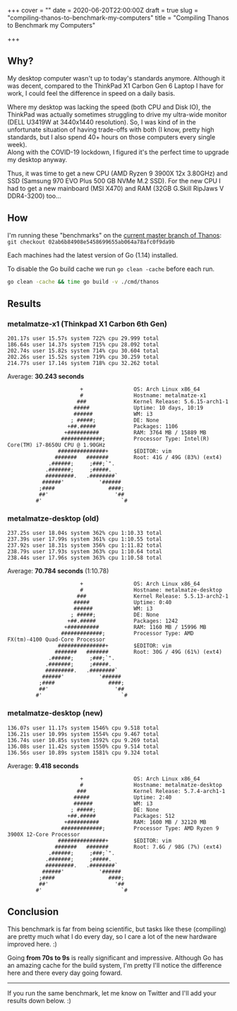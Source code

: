 +++
cover = ""
date = 2020-06-20T22:00:00Z
draft = true
slug = "compiling-thanos-to-benchmark-my-computers"
title = "Compiling Thanos to Benchmark my Computers"

+++
## Why?

My desktop computer wasn't up to today's standards anymore. Although it was decent, compared to the ThinkPad X1 Carbon Gen 6 Laptop I have for work, I could feel the difference in speed on a daily basis.

Where my desktop was lacking the speed (both CPU and Disk IO), the ThinkPad was actually sometimes struggling to drive my ultra-wide monitor (DELL U3419W at 3440x1440 resolution). So, I was kind of in the unfortunate situation of having trade-offs with both (I know, pretty high standards, but I also spend 40+ hours on those computers every single week).  
Along with the COVID-19 lockdown, I figured it's the perfect time to upgrade my desktop anyway.

Thus, it was time to get a new CPU (AMD Ryzen 9 3900X 12x 3.80GHz) and SSD (Samsung 970 EVO Plus 500 GB NVMe M.2 SSD). For the new CPU I had to get a new mainboard (MSI X470) and RAM (32GB G.Skill RipJaws V DDR4-3200) too...

## How

I'm running these "benchmarks" on the [current master branch of Thanos](https://github.com/thanos-io/thanos/commit/02ab6b84908e5458699655ab064a78afc0f9da9b):  
`git checkout 02ab6b84908e5458699655ab064a78afc0f9da9b`

Each machines had the latest version of Go (1.14) installed.

To disable the Go build cache we run `go clean -cache` before each run.

```bash
go clean -cache && time go build -v ./cmd/thanos
```

## Results

### metalmatze-x1 (Thinkpad X1 Carbon 6th Gen)
```
201.17s user 15.57s system 722% cpu 29.999 total
186.64s user 14.37s system 715% cpu 28.092 total
202.74s user 15.82s system 714% cpu 30.604 total
202.26s user 15.52s system 719% cpu 30.259 total
214.77s user 17.14s system 718% cpu 32.262 total
```

Average: **30.243 seconds**
```
                       +                OS: Arch Linux x86_64
                       #                Hostname: metalmatze-x1
                      ###               Kernel Release: 5.6.15-arch1-1
                     #####              Uptime: 10 days, 10:19
                     ######             WM: i3
                    ; #####;            DE: None
                   +##.#####            Packages: 1106
                  +##########           RAM: 3764 MB / 15889 MB
                 #############;         Processor Type: Intel(R) Core(TM) i7-8650U CPU @ 1.90GHz
                ###############+        $EDITOR: vim
               #######   #######        Root: 41G / 49G (83%) (ext4)
             .######;     ;###;`".      
            .#######;     ;#####.       
            #########.   .########`     
           ######'           '######    
          ;####                 ####;   
          ##'                     '##   
         #'                         `#  
```
### metalmatze-desktop (old)
```
237.25s user 18.04s system 362% cpu 1:10.33 total
237.39s user 17.99s system 361% cpu 1:10.55 total
237.92s user 18.31s system 356% cpu 1:11.82 total
238.79s user 17.93s system 363% cpu 1:10.64 total
238.44s user 17.96s system 363% cpu 1:10.58 total
```
Average: **70.784 seconds** (1:10.78)
```
                       +                OS: Arch Linux x86_64
                       #                Hostname: metalmatze-desktop
                      ###               Kernel Release: 5.5.13-arch2-1
                     #####              Uptime: 0:40
                     ######             WM: i3
                    ; #####;            DE: None
                   +##.#####            Packages: 1242
                  +##########           RAM: 1160 MB / 15996 MB
                 #############;         Processor Type: AMD FX(tm)-4100 Quad-Core Processor
                ###############+        $EDITOR: vim
               #######   #######        Root: 30G / 49G (61%) (ext4)
             .######;     ;###;`".      
            .#######;     ;#####.       
            #########.   .########`     
           ######'           '######    
          ;####                 ####;   
          ##'                     '##   
         #'                         `#  
```
### metalmatze-desktop (new)
```
136.07s user 11.17s system 1546% cpu 9.518 total
136.21s user 10.99s system 1554% cpu 9.467 total
136.74s user 10.85s system 1592% cpu 9.269 total
136.08s user 11.42s system 1550% cpu 9.514 total
136.56s user 10.89s system 1581% cpu 9.324 total
```
Average: **9.418 seconds**
```
                       +                OS: Arch Linux x86_64
                       #                Hostname: metalmatze-desktop
                      ###               Kernel Release: 5.7.4-arch1-1
                     #####              Uptime: 2:40
                     ######             WM: i3
                    ; #####;            DE: None
                   +##.#####            Packages: 512
                  +##########           RAM: 1600 MB / 32120 MB
                 #############;         Processor Type: AMD Ryzen 9 3900X 12-Core Processor
                ###############+        $EDITOR: vim
               #######   #######        Root: 7.6G / 98G (7%) (ext4)
             .######;     ;###;`".      
            .#######;     ;#####.       
            #########.   .########`     
           ######'           '######    
          ;####                 ####;   
          ##'                     '##   
         #'                         `#  
```
## Conclusion

This benchmark is far from being scientific, but tasks like these (compiling) are pretty much what I do every day, so I care a lot of the new hardware improved here. :)

Going **from 70s to 9s** is really significant and impressive. Although Go has an amazing cache for the build system, I'm pretty I'll notice the difference here and there every day going foward.

***

If you run the same benchmark, let me know on Twitter and I'll add your results down below. :)
